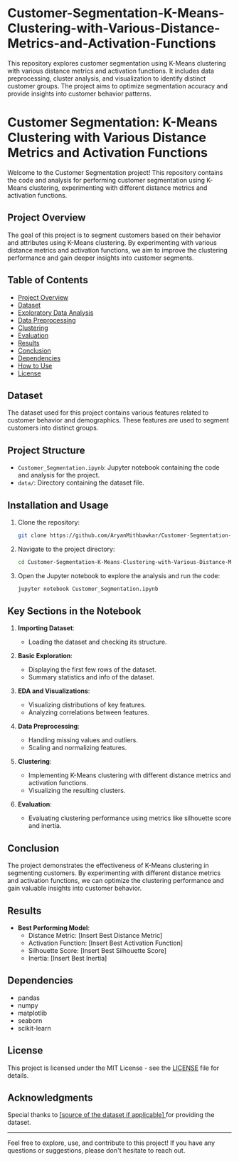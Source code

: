 # Customer-Segmentation-K-Means-Clustering-with-Various-Distance-Metrics-and-Activation-Functions
This repository explores customer segmentation using K-Means clustering with various distance metrics and activation functions. It includes data preprocessing, cluster analysis, and visualization to identify distinct customer groups. The project aims to optimize segmentation accuracy and provide insights into customer behavior patterns.
# Customer Segmentation: K-Means Clustering with Various Distance Metrics and Activation Functions

Welcome to the Customer Segmentation project! This repository contains the code and analysis for performing customer segmentation using K-Means clustering, experimenting with different distance metrics and activation functions.

## Project Overview

The goal of this project is to segment customers based on their behavior and attributes using K-Means clustering. By experimenting with various distance metrics and activation functions, we aim to improve the clustering performance and gain deeper insights into customer segments.

## Table of Contents

- [Project Overview](#project-overview)
- [Dataset](#dataset)
- [Exploratory Data Analysis](#exploratory-data-analysis)
- [Data Preprocessing](#data-preprocessing)
- [Clustering](#clustering)
- [Evaluation](#evaluation)
- [Results](#results)
- [Conclusion](#conclusion)
- [Dependencies](#dependencies)
- [How to Use](#how-to-use)
- [License](#license)

## Dataset

The dataset used for this project contains various features related to customer behavior and demographics. These features are used to segment customers into distinct groups.

## Project Structure

- `Customer_Segmentation.ipynb`: Jupyter notebook containing the code and analysis for the project.
- `data/`: Directory containing the dataset file.

## Installation and Usage

1. Clone the repository:
    ```bash
    git clone https://github.com/AryanMithbawkar/Customer-Segmentation-K-Means-Clustering-with-Various-Distance-Metrics-and-Activation-Functions.git
    ```
2. Navigate to the project directory:
    ```bash
    cd Customer-Segmentation-K-Means-Clustering-with-Various-Distance-Metrics-and-Activation-Functions
    ```
3. Open the Jupyter notebook to explore the analysis and run the code:
    ```bash
    jupyter notebook Customer_Segmentation.ipynb
    ```

## Key Sections in the Notebook

1. **Importing Dataset**:
    - Loading the dataset and checking its structure.

2. **Basic Exploration**:
    - Displaying the first few rows of the dataset.
    - Summary statistics and info of the dataset.

3. **EDA and Visualizations**:
    - Visualizing distributions of key features.
    - Analyzing correlations between features.

4. **Data Preprocessing**:
    - Handling missing values and outliers.
    - Scaling and normalizing features.

5. **Clustering**:
    - Implementing K-Means clustering with different distance metrics and activation functions.
    - Visualizing the resulting clusters.

6. **Evaluation**:
    - Evaluating clustering performance using metrics like silhouette score and inertia.

## Conclusion

The project demonstrates the effectiveness of K-Means clustering in segmenting customers. By experimenting with different distance metrics and activation functions, we can optimize the clustering performance and gain valuable insights into customer behavior.

## Results

- **Best Performing Model**:
    - Distance Metric: [Insert Best Distance Metric]
    - Activation Function: [Insert Best Activation Function]
    - Silhouette Score: [Insert Best Silhouette Score]
    - Inertia: [Insert Best Inertia]

## Dependencies

- pandas
- numpy
- matplotlib
- seaborn
- scikit-learn

## License

This project is licensed under the MIT License - see the [LICENSE](LICENSE) file for details.

## Acknowledgments

Special thanks to [[source of the dataset if applicable] ](https://www.kaggle.com/datasets/vjchoudhary7/customer-segmentation-tutorial-in-python)for providing the dataset.

---

Feel free to explore, use, and contribute to this project! If you have any questions or suggestions, please don't hesitate to reach out.
